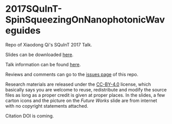 # 2017SQuInT-SpinSqueezingOnNanophotonicWaveguides
Repo of Xiaodong Qi's SQuInT 2017 Talk.

Slides can be downloaded [here](https://github.com/i2000s/2017SQuInT-SpinSqueezingOnNanophotonicWaveguides/releases).

Talk information can be found [here](https://purl.org/qxd/en/2016/12/16/squint-2017-talk.html).

Reviews and comments can go to the [issues page](https://github.com/i2000s/2017SQuInT-SpinSqueezingOnNanophotonicWaveguides/issues) of this repo. 

Research materials are released under the [CC-BY-4.0](https://creativecommons.org/licenses/by/4.0/) license, which basically says you are welcome to reuse, redistribute and modify the source files as long as a proper credit is given at proper places.
In the slides, a few carton icons and the picture on the *Future Works* slide are from internet with no copyright statements attached. 

Citation DOI is coming.
